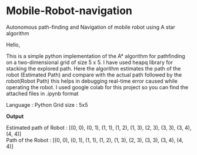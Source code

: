 # Mobile-Robot-navigation
 Autonomous path-finding and Navigation of mobile robot using A star algorithm
 
 Hello,

This is a simple python implementation of the A* algorithm for pathfinding on a two-dimensional grid of size 5 x 5. I have used heapq library for stacking the explored path. Here the algorithm estimates the path of the robot (Estimated Path) and compare with the actual path followed by the robot(Robot Path) this helps in debugging real-time error caused while operating the robot. I used google colab for this project so you can find the attached files in .ipynb format

Language : Python 
Grid size : 5x5 

**Output**

 Estimated path of Robot :  [(0, 0), (0, 1), (1, 1), (1, 2), (1, 3), (2, 3), (3, 3), (3, 4), (4, 4)]<br/>
 Path of the Robot :  [(0, 0), (0, 1), (1, 1), (1, 2), (1, 3), (2, 3), (3, 3), (3, 4), (4, 4)]

